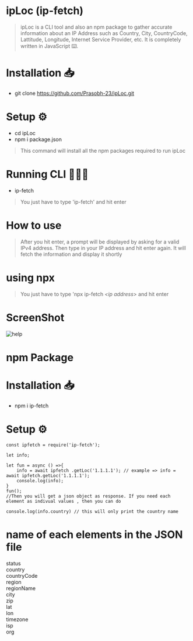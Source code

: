 # ipLoc (ip-fetch)

>ipLoc is a CLI tool and also an npm package to gather accurate information about an IP Address such as Country, City, CountryCode, Lattitude, Longitude, Internet Service Provider, etc.
It is completely written in JavaScript ⌨️.

# Installation 📥

* git clone https://github.com/Prasobh-23/ipLoc.git


# Setup ⚙️
* cd ipLoc
* npm i package.json 
>This command will install all the npm packages required to run ipLoc

# Running CLI 🏃🏼‍♂️

* ip-fetch
>You just have to type 'ip-fetch' and hit enter

# How to use

>After you hit enter, a prompt will be displayed by asking for a valid IPv4 address. Then type in your IP address and hit enter again. It will fetch the information and display it shortly

# using npx
>You just have to type 'npx ip-fetch *<ip address*> and hit enter

# ScreenShot

![help](https://user-images.githubusercontent.com/67050982/138317069-ef87ef4b-9c20-4191-8879-eefe0494ab46.png)



# npm Package

# Installation 📥

* npm i ip-fetch

# Setup ⚙️

```
const ipfetch = require('ip-fetch');

let info;

let fun = async () =>{
    info = await ipfetch .getLoc('1.1.1.1'); // example => info = await ipfetch.getLoc('1.1.1.1');
    console.log(info);
}
fun();
//Then you will get a json object as response. If you need each element as indivual values , then you can do

console.log(info.country) // this will only print the country name
```

# name of each elements in the JSON file

status\
country\
countryCode\
region\
regionName\
city\
zip\
lat\
lon\
timezone\
isp\
org
